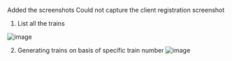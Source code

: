 
Added the screenshots
Could not capture the client registration screenshot

1) List all the trains
   
 ![image](https://github.com/Aryan283/02420803120/assets/75750962/7771d941-70a1-4474-ba15-6aff961b6167)

2) Generating trains on basis of specific train number
![image](https://github.com/Aryan283/02420803120/assets/75750962/1924db6e-24d6-44cf-b69d-2b37ac62ab0c)


